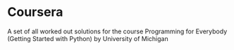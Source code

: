 # Coursera
A set of all worked out solutions for the course Programming for Everybody (Getting Started with Python) by University of Michigan
